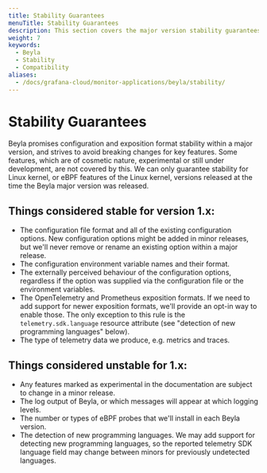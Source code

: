 ```yaml
---
title: Stability Guarantees
menuTitle: Stability Guarantees
description: This section covers the major version stability guarantees for Beyla.
weight: 7
keywords:
  - Beyla
  - Stability
  - Compatibility
aliases:
  - /docs/grafana-cloud/monitor-applications/beyla/stability/
---
```


# Stability Guarantees

Beyla promises configuration and exposition format stability within a major version, and strives to avoid breaking changes for key features.
Some features, which are of cosmetic nature, experimental or still under development, are not covered by this. We can only guarantee stability
for Linux kernel, or eBPF features of the Linux kernel, versions released at the time the Beyla major version was released.

## Things considered stable for version 1.x:

- The configuration file format and all of the existing configuration options.
  New configuration options might be added in minor releases, but we'll never
  remove or rename an existing option within a major release.
- The configuration environment variable names and their format.
- The externally perceived behaviour of the configuration options, regardless if
  the option was supplied via the configuration file or the environment variables.
- The OpenTelemetry and Prometheus exposition formats. If we need to add support
  for newer exposition formats, we'll provide an opt-in way to enable those. The
  only exception to this rule is the `telemetry.sdk.language` resource attribute
  (see "detection of new programming languages" below).
- The type of telemetry data we produce, e.g. metrics and traces.


## Things considered unstable for 1.x:

- Any features marked as experimental in the documentation are subject to
  change in a minor release.
- The log output of Beyla, or which messages will appear at
  which logging levels.
- The number or types of eBPF probes that we'll install
  in each Beyla version.
- The detection of new programming languages. We may add support for detecting
  new programming languages, so the reported telemetry SDK language field may
  change between minors for previously undetected languages.

